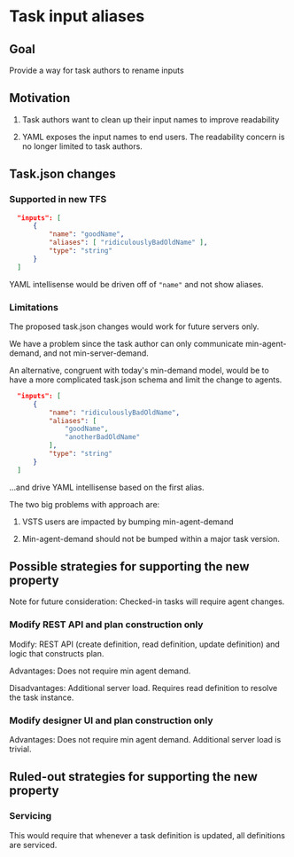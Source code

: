 # Task input aliases

## Goal

Provide a way for task authors to rename inputs

## Motivation

1. Task authors want to clean up their input names to improve readability

2. YAML exposes the input names to end users. The readability concern is no longer limited to task authors.

## Task.json changes

### Supported in new TFS

```json
  "inputs": [
      {
          "name": "goodName",
          "aliases": [ "ridiculouslyBadOldName" ],
          "type": "string"
      }
  ]
```

YAML intellisense would be driven off of `"name"` and not show aliases.

### Limitations

The proposed task.json changes would work for future servers only.

We have a problem since the task author can only communicate min-agent-demand, and not min-server-demand.

An alternative, congruent with today's min-demand model, would be to have a more complicated task.json schema and limit the change to agents.

```json
  "inputs": [
      {
          "name": "ridiculouslyBadOldName",
          "aliases": [
              "goodName",
              "anotherBadOldName"
          ],
          "type": "string"
      }
  ]
```

...and drive YAML intellisense based on the first alias.

The two big problems with approach are:

1. VSTS users are impacted by bumping min-agent-demand

2. Min-agent-demand should not be bumped within a major task version.

## Possible strategies for supporting the new property

Note for future consideration: Checked-in tasks will require agent changes.

### Modify REST API and plan construction only

Modify: REST API (create definition, read definition, update definition) and logic that constructs plan.

Advantages: Does not require min agent demand.

Disadvantages: Additional server load. Requires read definition to resolve the task instance.

### Modify designer UI and plan construction only

Advantages: Does not require min agent demand. Additional server load is trivial.

## Ruled-out strategies for supporting the new property

### Servicing

This would require that whenever a task definition is updated, all definitions are serviced.
